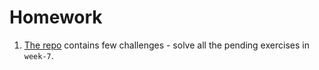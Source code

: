 # Homework

1. [The repo](https://github.com/CodeYourFuture/js-exercises) contains few challenges - solve all the pending exercises in `week-7`.

